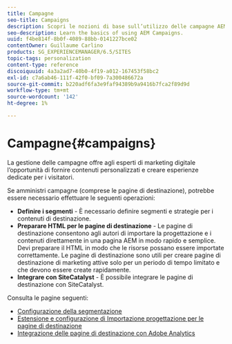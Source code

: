 ```yaml
---
title: Campagne
seo-title: Campaigns
description: Scopri le nozioni di base sull’utilizzo delle campagne AEM.
seo-description: Learn the basics of using AEM Campaigns.
uuid: f4be814f-8b0f-4089-88bb-0141227bce02
contentOwner: Guillaume Carlino
products: SG_EXPERIENCEMANAGER/6.5/SITES
topic-tags: personalization
content-type: reference
discoiquuid: 4a3a2ad7-40b0-4f19-a012-167453f58bc2
exl-id: c7a6ab46-111f-42f0-bf09-7a300486672a
source-git-commit: b220adf6fa3e9faf94389b9a9416b7fca2f89d9d
workflow-type: tm+mt
source-wordcount: '142'
ht-degree: 1%

---
```


# Campagne{#campaigns}

La gestione delle campagne offre agli esperti di marketing digitale l’opportunità di fornire contenuti personalizzati e creare esperienze dedicate per i visitatori.

Se amministri campagne (comprese le pagine di destinazione), potrebbe essere necessario effettuare le seguenti operazioni:

* **Definire i segmenti** - È necessario definire segmenti e strategie per i contenuti di destinazione.
* **Preparare HTML per le pagine di destinazione** - Le pagine di destinazione consentono agli autori di importare la progettazione e i contenuti direttamente in una pagina AEM in modo rapido e semplice. Devi preparare il HTML in modo che le risorse possano essere importate correttamente. Le pagine di destinazione sono utili per creare pagine di destinazione di marketing attive solo per un periodo di tempo limitato e che devono essere create rapidamente.
* **Integrare con SiteCatalyst** - È possibile integrare le pagine di destinazione con SiteCatalyst.

Consulta le pagine seguenti:

* [Configurazione della segmentazione](/help/sites-administering/campaign-segmentation.md)
* [Estensione e configurazione di Importazione progettazione per le pagine di destinazione](/help/sites-administering/extending-the-design-importer-for-landingpages.md)
* [Integrazione delle pagine di destinazione con Adobe Analytics](/help/sites-administering/integrating-landing-pages-with-adobe-analytics.md)
